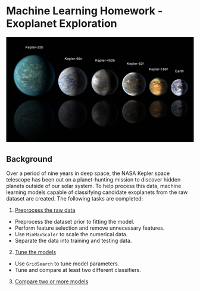 # Machine Learning Homework - Exoplanet Exploration
![exoplanets.jpg](images/exoplanets.jpg)

## Background

Over a period of nine years in deep space, the NASA Kepler space telescope has been out on a planet-hunting mission to discover hidden planets outside of our solar system.
To help process this data, machine learning models capable of classifying candidate exoplanets from the raw dataset are created. The following tasks are completed: 

1. [Preprocess the raw data](#Preprocessing)
* Preprocess the dataset prior to fitting the model.
* Perform feature selection and remove unnecessary features.
* Use `MinMaxScaler` to scale the numerical data.
* Separate the data into training and testing data.
2. [Tune the models](#Tune-Model-Parameters)
* Use `GridSearch` to tune model parameters.
* Tune and compare at least two different classifiers.
3. [Compare two or more models](#Evaluate-Model-Performance)


